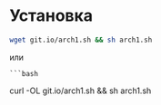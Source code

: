 # Установка 
   ```bash 
   wget git.io/arch1.sh && sh arch1.sh
   ```
   или
   
    ```bash
   curl -OL git.io/arch1.sh && sh arch1.sh

